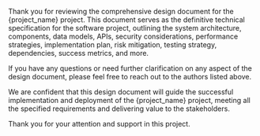
Thank you for reviewing the comprehensive design document for the {project_name} project. This document serves as the definitive technical specification for the software project, outlining the system architecture, components, data models, APIs, security considerations, performance strategies, implementation plan, risk mitigation, testing strategy, dependencies, success metrics, and more.

If you have any questions or need further clarification on any aspect of the design document, please feel free to reach out to the authors listed above.

We are confident that this design document will guide the successful implementation and deployment of the {project_name} project, meeting all the specified requirements and delivering value to the stakeholders.

Thank you for your attention and support in this project.

<!-- Generated at 2025-09-24T07:18:58.751069 -->